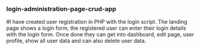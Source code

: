 ### login-administration-page-crud-app
#I have created user registration in PHP with the login script. The landing page shows a login form, the registered user can enter their login details with the login form. Once done they can get into dashboard, edit page, user profile, show all user data and can also delete user data.
